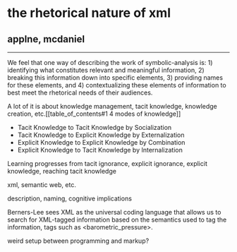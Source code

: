 # the rhetorical nature of xml

## applne, mcdaniel

---

We feel that one way of describing the work of symbolic-analysis is: 1) identifying what constitutes relevant and meaningful information, 2) breaking this information down into specific elements, 3) providing names for these elements, and 4) contextualizing these elements of information to best meet the rhetorical needs of their audiences.

A lot of it is about knowledge management, tacit knowledge, knowledge creation, etc.[[table_of_contents#1 4 modes of knowledge]]

- Tacit Knowledge to Tacit Knowledge by Socialization
- Tacit Knowledge to Explicit Knowledge by Externalization
- Explicit Knowledge to Explicit Knowledge by Combination
- Explicit Knowledge to Tacit Knowledge by Internalization

Learning progresses from tacit ignorance, explicit ignorance, explicit knowledge, reaching tacit knowledge

xml, semantic web, etc.

description, naming, cognitive implications

Berners-Lee sees XML as the universal coding language that allows us to search for XML-tagged information based on the semantics used to tag the information, tags such as <barometric_pressure>.

weird setup between programming and markup?